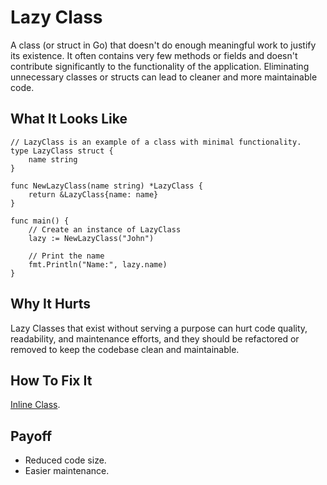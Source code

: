 # Lazy Class

A class (or struct in Go) that doesn't do enough meaningful work to justify its existence. It often contains very few methods or fields and doesn't contribute significantly to the functionality of the application. Eliminating unnecessary classes or structs can lead to cleaner and more maintainable code.

## What It Looks Like

```
// LazyClass is an example of a class with minimal functionality.
type LazyClass struct {
	name string
}

func NewLazyClass(name string) *LazyClass {
	return &LazyClass{name: name}
}

func main() {
	// Create an instance of LazyClass
	lazy := NewLazyClass("John")

	// Print the name
	fmt.Println("Name:", lazy.name)
}
```

## Why It Hurts

Lazy Classes that exist without serving a purpose can hurt code quality, readability, and maintenance efforts, and they should be refactored or removed to keep the codebase clean and maintainable.

## How To Fix It

[Inline Class](.././../refactorings/inline-class.md).

## Payoff

- Reduced code size.
- Easier maintenance.

